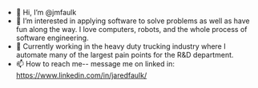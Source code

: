 - 👋 Hi, I’m @jmfaulk
- 👀 I’m interested in applying software to solve problems as well as have fun along the way. I love computers, robots, and the whole process of software engineering.
- 🌱 Currently working in the heavy duty trucking industry where I automate many of the largest pain points for the R&D department.
- 📫 How to reach me-- message me on linked in: https://www.linkedin.com/in/jaredfaulk/

<!---
jmfaulk/jmfaulk is a ✨ special ✨ repository because its `README.md` (this file) appears on your GitHub profile.
You can click the Preview link to take a look at your changes.
--->

